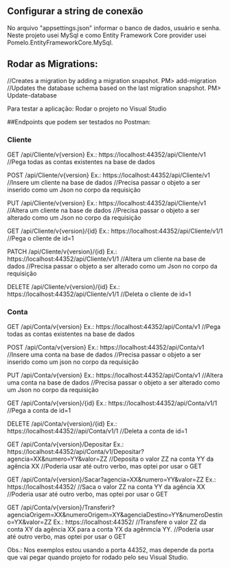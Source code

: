 ## Configurar a string de conexão
No arquivo "appsettings.json" informar o banco de dados, usuário e senha.
Neste projeto usei MySql e como Entity Framework Core provider usei Pomelo.EntityFrameworkCore.MySql.

## Rodar as Migrations:
//Creates a migration by adding a migration snapshot.
PM> add-migration <migration name>
//Updates the database schema based on the last migration snapshot.
PM> Update-database

Para testar a aplicação:
Rodar o projeto no Visual Studio

##Endpoints que podem ser testados no Postman:

### Cliente
  GET
  /api/Cliente/v{version}
  Ex.: https://localhost:44352/api/Cliente/v1
  //Pega todas as contas existentes na base de dados

POST
/api/Cliente/v{version}
Ex.: https://localhost:44352/api/Cliente/v1
//Insere um cliente na base de dados
//Precisa passar o objeto a ser inserido como um Json no corpo da requisição

PUT
/api/Cliente/v{version}
Ex.: https://localhost:44352/api/Cliente/v1
//Altera um cliente na base de dados
//Precisa passar o objeto a ser alterado como um Json no corpo da requisição

GET
/api/Cliente/v{version}/{id}
Ex.: https://localhost:44352/api/Cliente/v1/1
//Pega o cliente de id=1

PATCH
/api/Cliente/v{version}/{id}
Ex.: https://localhost:44352/api/Cliente/v1/1
//Altera um cliente na base de dados
//Precisa passar o objeto a ser alterado como um Json no corpo da requisição

DELETE
/api/Cliente/v{version}/{id}
Ex.: https://localhost:44352/api/Cliente/v1/1
//Deleta o cliente de id=1


### Conta

GET
/api/Conta/v{version}
Ex.: https://localhost:44352/api/Conta/v1
//Pega todas as contas existentes na base de dados

POST
/api/Conta/v{version}
Ex.: https://localhost:44352/api/Conta/v1
//Insere uma conta na base de dados
//Precisa passar o objeto a ser inserido como um json no corpo da requisição

PUT
/api/Conta/v{version}
Ex.: https://localhost:44352/api/Conta/v1
//Altera uma conta na base de dados
//Precisa passar o objeto a ser alterado como um Json no corpo da requisição

GET
/api/Conta/v{version}/{id}
Ex.: https://localhost:44352/api/Conta/v1/1
//Pega a conta de id=1

DELETE
/api/Conta/v{version}/{id}
Ex.: https://localhost:44352//api/Conta/v1/1
//Deleta a conta de id=1

GET
/api/Conta/v{version}/Depositar
Ex.: https://localhost:44352/api/Conta/v1/Depositar?agencia=XX&numero=YY&valor=ZZ
//Deposita o valor ZZ na conta YY da agência XX
//Poderia usar até outro verbo, mas optei por usar o GET

GET
/api/Conta/v{version}/Sacar?agencia=XX&numero=YY&valor=ZZ
Ex.: https://localhost:44352/
//Saca o valor ZZ na conta YY da agência XX
//Poderia usar até outro verbo, mas optei por usar o GET

GET
/api/Conta/v{version}/Transferir?agenciaOrigem=XX&numeroOrigem=XY&agenciaDestino=YY&numeroDestino=YX&valor=ZZ
Ex.: https://localhost:44352/
//Transfere o valor ZZ da conta XY da agência XX para a conta YX da agênmcia YY.
//Poderia usar até outro verbo, mas optei por usar o GET

Obs.: Nos exemplos estou usando a porta 44352, mas depende da porta que vai pegar quando projeto for rodado pelo seu Visual Studio.
